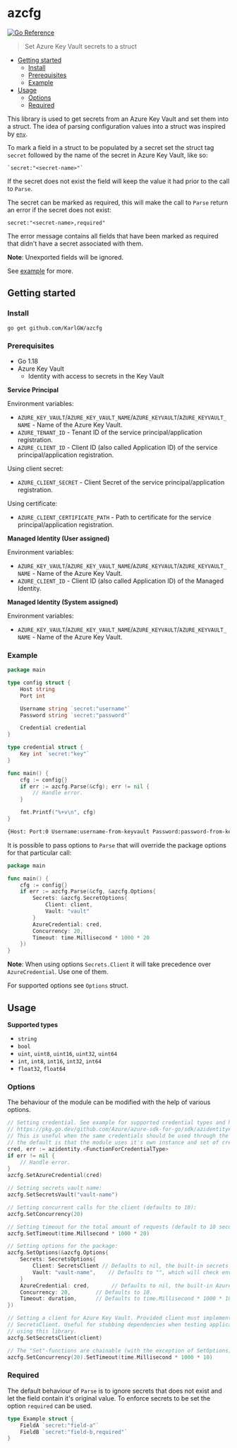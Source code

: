 # azcfg

[![Go Reference](https://pkg.go.dev/badge/github.com/KarlGW/azcfg.svg)](https://pkg.go.dev/github.com/KarlGW/azcfg)

> Set Azure Key Vault secrets to a struct

* [Getting started](#getting-started)
  * [Install](#install)
  * [Prerequisites](#prerequisites)
  * [Example](#example)
* [Usage](#usage)
  * [Options](#options)
  * [Required](#required)

This library is used to get secrets from an Azure Key Vault and set them into a struct. The idea of parsing
configuration values into a struct was inspired by [`env`](https://github.com/caarlos0/env).

To mark a field in a struct to be populated by a secret set the struct tag `secret` followed by the name
of the secret in Azure Key Vault, like so:
```
`secret:"<secret-name>"`
```

If the secret does not exist the field will keep the value it had prior to the call to `Parse`.


The secret can be marked as required, this will make the call to `Parse` return an error if the secret
does not exist:

```
secret:"<secret-name>,required"
```

The error message contains all fields that have been marked as required that didn't have a secret associated with them.

**Note**: Unexported fields will be ignored.

See [example](#example) for more.

## Getting started

### Install

```
go get github.com/KarlGW/azcfg
```

### Prerequisites

* Go 1.18
* Azure Key Vault
  * Identity with access to secrets in the Key Vault


**Service Principal**

Environment variables:

* `AZURE_KEY_VAULT`/`AZURE_KEY_VAULT_NAME`/`AZURE_KEYVAULT`/`AZURE_KEYVAULT_NAME` - Name of the Azure Key Vault.
* `AZURE_TENANT_ID` - Tenant ID of the service principal/application registration.
* `AZURE_CLIENT_ID` - Client ID (also called Application ID) of the service principal/application registration.

Using client secret:
* `AZURE_CLIENT_SECRET` - Client Secret of the service principal/application registration.

Using certificate:
* `AZURE_CLIENT_CERTIFICATE_PATH` - Path to certificate for the service principal/application registration.


**Managed Identity (User assigned)**

Environment variables:

* `AZURE_KEY_VAULT`/`AZURE_KEY_VAULT_NAME`/`AZURE_KEYVAULT`/`AZURE_KEYVAULT_NAME` - Name of the Azure Key Vault.
* `AZURE_CLIENT_ID` - Client ID (also called Application ID) of the Managed Identity.

**Managed Identity (System assigned)**

Environment variables:

* `AZURE_KEY_VAULT`/`AZURE_KEY_VAULT_NAME`/`AZURE_KEYVAULT`/`AZURE_KEYVAULT_NAME` - Name of the Azure Key Vault.

### Example

```go
package main

type config struct {
    Host string
    Port int

    Username string `secret:"username"`
    Password string `secret:"password"`

    Credential credential
}

type credential struct {
    Key int `secret:"key"`
}

func main() {
    cfg := config{}
    if err := azcfg.Parse(&cfg); err != nil {
        // Handle error.
    }

    fmt.Printf("%+v\n", cfg)
}
```

```sh
{Host: Port:0 Username:username-from-keyvault Password:password-from-keyvault Credential:{Key:12345}}
```

It is possible to pass options to `Parse` that will override the package options for that particular call:

```go
package main

func main() {
    cfg := config{}
    if err := azcfg.Parse(&cfg, &azcfg.Options{
        Secrets: &azcfg.SecretOptions{
            Client: client,
            Vault: "vault"
        }
        AzureCredential: cred,
        Concurrency: 20,
        Timeout: time.Millisecond * 1000 * 20
    })
}
```


**Note**: When using options `Secrets.Client` it will take precedence over `AzureCredential`. Use one of them.

For supported options see `Options` struct.

## Usage

**Supported types**

* `string`
* `bool`
* `uint`, `uint8`, `uint16`, `uint32`, `uint64`
* `int`, `int8`, `int16`, `int32`, `int64`
* `float32`, `float64`


### Options

The behaviour of the module can be modified with the help of various options.

```go
// Setting credential. See example for supported credential types and how to set the at:
// https://pkg.go.dev/github.com/Azure/azure-sdk-for-go/sdk/azidentity#readme-credential-types.
// This is useful when the same credentials should be used through the entire application,
// the default is that the module uses it's own instance and set of credentials.
cred, err := azidentity.<FunctionForCredentialType>
if err != nil {
    // Handle error.
}
azcfg.SetAzureCredential(cred)

// Setting secrets vault name:
azcfg.SetSecretsVault("vault-name")

// Setting concurrent calls for the client (defaults to 10):
azcfg.SetConcurrency(20)

// Setting timeout for the total amount of requests (default to 10 seconds):
azcfg.SetTimeout(time.Millsecond * 1000 * 20)

// Setting options for the package:
azcfg.SetOptions(&azcfg.Options{
    Secrets: SecretsOptions{
        Client: SecretsClient // Defaults to nil, the built-in secrets client.
        Vault: "vault-name",    // Defaults to "", which will check environment variables.
    }
    AzureCredential: cred,       // Defaults to nil, the built-in Azure credential auth.
    Concurrency: 20,        // Defaults to 10.
    Timeout: duration,      // Defaults to time.Millisecond * 1000 * 10 (10 seconds)
})

// Setting a client for Azure Key Vault. Provided client must implement
// SecretsClient. Useful for stubbing dependencies when testing applications
// using this library.
azcfg.SetSecretsClient(client)

// The "Set"-functions are chainable (with the exception of SetOptions), and can be called like so:
azcfg.SetConcurrency(20).SetTimeout(time.Millisecond * 1000 * 10)
```

### Required

The default behaviour of `Parse` is to ignore secrets that does not exist and let the field contain it's original value.
To enforce secrets to be set the option `required` can be used.

```go
type Example struct {
    FieldA `secret:"field-a"`
    FieldB `secret:"field-b,required"`
}
```

